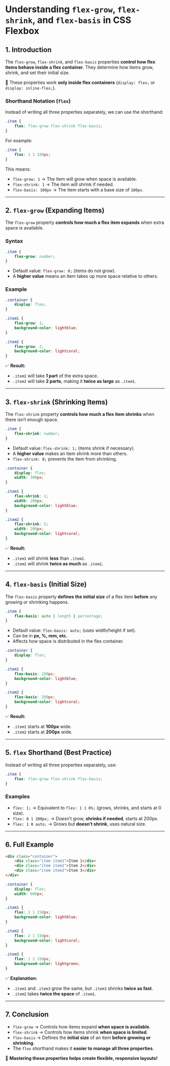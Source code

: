 # **Understanding `flex-grow`, `flex-shrink`, and `flex-basis` in CSS Flexbox**  

## **1. Introduction**  

The `flex-grow`, `flex-shrink`, and `flex-basis` properties **control how flex items behave inside a flex container**. They determine how items grow, shrink, and set their initial size.  

📌 These properties work **only inside flex containers** (`display: flex;` or `display: inline-flex;`).  

### **Shorthand Notation (`flex`)**

Instead of writing all three properties separately, we can use the shorthand:  

```css
.item {
    flex: flex-grow flex-shrink flex-basis;
}
```

For example:  

```css
.item {
    flex: 1 1 100px;
}
```

This means:  

- `flex-grow: 1` → The item will grow when space is available.  
- `flex-shrink: 1` → The item will shrink if needed.  
- `flex-basis: 100px` → The item starts with a base size of `100px`.  

---

## **2. `flex-grow` (Expanding Items)**

The `flex-grow` property **controls how much a flex item expands** when extra space is available.  

### **Syntax**

```css
.item {
    flex-grow: number;
}
```

- Default value: `flex-grow: 0;` (items do not grow).  
- A **higher value** means an item takes up more space relative to others.  

### **Example**

```css
.container {
    display: flex;
}

.item1 {
    flex-grow: 1;
    background-color: lightblue;
}

.item2 {
    flex-grow: 2;
    background-color: lightcoral;
}
```

✅ **Result:**  

- `.item1` will take **1 part** of the extra space.  
- `.item2` will take **2 parts**, making it **twice as large** as `.item1`.  

---

## **3. `flex-shrink` (Shrinking Items)**

The `flex-shrink` property **controls how much a flex item shrinks** when there isn’t enough space.  

```css
.item {
    flex-shrink: number;
}
```

- Default value: `flex-shrink: 1;` (items shrink if necessary).  
- A **higher value** makes an item shrink more than others.  
- `flex-shrink: 0;` prevents the item from shrinking.  

```css
.container {
    display: flex;
    width: 300px;
}

.item1 {
    flex-shrink: 1;
    width: 200px;
    background-color: lightblue;
}

.item2 {
    flex-shrink: 2;
    width: 200px;
    background-color: lightcoral;
}
```

✅ **Result:**  

- `.item1` will shrink **less** than `.item2`.  
- `.item2` will shrink **twice as much** as `.item1`.  

---

## **4. `flex-basis` (Initial Size)**

The `flex-basis` property **defines the initial size** of a flex item **before** any growing or shrinking happens.  

```css
.item {
    flex-basis: auto | length | percentage;
}
```

- Default value: `flex-basis: auto;` (uses width/height if set).  
- Can be in **px, %, rem, etc.**  
- Affects how space is distributed in the flex container.  

```css
.container {
    display: flex;
}

.item1 {
    flex-basis: 100px;
    background-color: lightblue;
}

.item2 {
    flex-basis: 200px;
    background-color: lightcoral;
}
```

✅ **Result:**  

- `.item1` starts at **100px** wide.  
- `.item2` starts at **200px** wide.  

---

## **5. `flex` Shorthand (Best Practice)**

Instead of writing all three properties separately, use:  

```css
.item {
    flex: flex-grow flex-shrink flex-basis;
}
```

### **Examples**

- `flex: 1;` → Equivalent to `flex: 1 1 0%;` (grows, shrinks, and starts at 0 size).  
- `flex: 0 1 200px;` → Doesn’t grow, **shrinks if needed**, starts at 200px.  
- `flex: 1 0 auto;` → Grows but **doesn’t shrink**, uses natural size.  

---

## **6. Full Example**

```html
<div class="container">
    <div class="item item1">Item 1</div>
    <div class="item item2">Item 2</div>
    <div class="item item3">Item 3</div>
</div>
```

```css
.container {
    display: flex;
    width: 600px;
}

.item1 {
    flex: 1 1 150px;
    background-color: lightblue;
}

.item2 {
    flex: 2 1 150px;
    background-color: lightcoral;
}

.item3 {
    flex: 1 2 150px;
    background-color: lightgreen;
}
```

✅ **Explanation:**

- `.item1` and `.item3` grow the same, but `.item3` shrinks **twice as fast**.  
- `.item2` takes **twice the space** of `.item1`.  

---

## **7. Conclusion**

- `flex-grow` → Controls how items expand **when space is available**.  
- `flex-shrink` → Controls how items shrink **when space is limited**.  
- `flex-basis` → Defines the **initial size** of an item **before growing or shrinking**.  
- The `flex` shorthand makes it **easier to manage all three properties**.  

🚀 **Mastering these properties helps create flexible, responsive layouts!**
